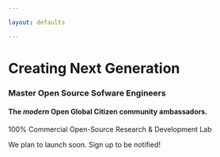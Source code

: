```yaml
---

layout: defaults

---
```


# Creating Next Generation

### Master Open Source Sofware Engineers

#### The _modern_ Open Global Citizen community ambassadors. 

100% Commercial Open-Source Research & Development Lab

We plan to launch soon. Sign up to be notified!

